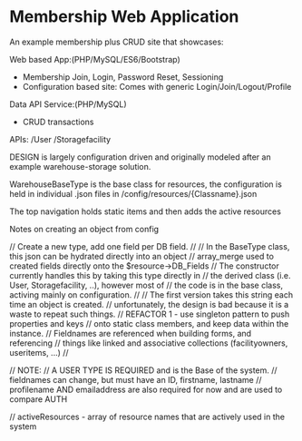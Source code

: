 # Membership Web Application

An example membership plus CRUD site that showcases:

Web based App:(PHP/MySQL/ES6/Bootstrap)
- Membership Join, Login, Password Reset, Sessioning
- Configuration based site:  Comes with generic Login/Join/Logout/Profile

Data API Service:(PHP/MySQL)
- CRUD transactions


APIs:
  /User
  /Storagefacility

DESIGN is largely configuration driven and originally modeled after an example warehouse-storage solution.

WarehouseBaseType is the base class for resources, the configuration is
held in individual .json files in /config/resources/{Classname}.json

The top navigation holds static items and then adds the active resources

Notes on creating an object from config 

  // Create a new type, add one field per DB field.
  //
  // In the BaseType class, this json can be hydrated directly into an object
  //     array_merge used to created fields directly onto the $resource->DB_Fields
  // The constructor currently handles this by taking this type directly in
  //   the derived class (i.e. User, Storagefacility, ..), however most of
  //   the code is in the base class, activing mainly on configuration.
  //
  //  The first version takes this string each time an object is created.
  //    unfortunately, the design is bad because it is a waste to repeat such things.
  //  REFACTOR 1 - use singleton pattern to push properties and keys
  //        onto static class members, and keep data within the instance.
  //        Fieldnames are referenced when building forms, and referencing
  //        things like linked and associative collections (facilityowners, useritems, ...)
  //

  //  NOTE:
  //  A USER TYPE IS REQUIRED and is the Base of the system.
  //          fieldnames can change, but must have an ID, firstname, lastname
  //  profilename AND emailaddress are also required for now and are used to compare AUTH

  // activeResources - array of resource names that are actively used in the system
